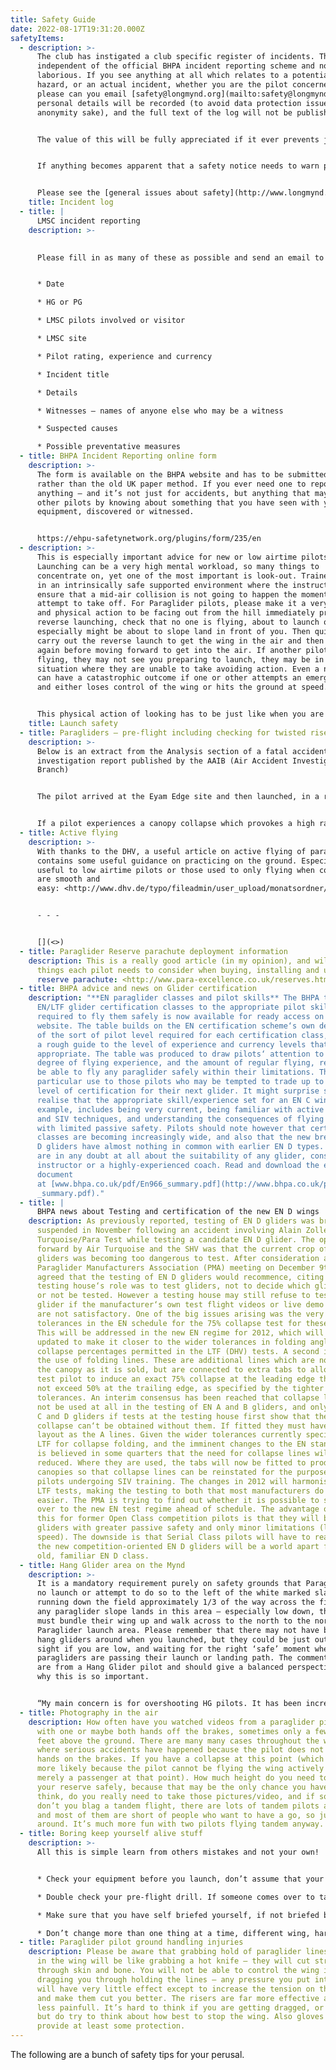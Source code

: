 ```yaml
---
title: Safety Guide
date: 2022-08-17T19:31:20.000Z
safetyItems:
  - description: >-
      The club has instigated a club specific register of incidents. This is
      independent of the official BHPA incident reporting scheme and not so
      laborious. If you see anything at all which relates to a potential safety
      hazard, or an actual incident, whether you are the pilot concerned or not,
      please can you email [safety@longmynd.org](mailto:safety@longmynd.org). No
      personal details will be recorded (to avoid data protection issues and for
      anonymity sake), and the full text of the log will not be published.


      The value of this will be fully appreciated if it ever prevents just one other person from getting hurt through lack of knowledge. It will also reduce any potential legal threat to the club by showing that we are taking a pro-active stance on pilot safety.


      If anything becomes apparent that a safety notice needs to warn pilots, then this will provide a rapid way of collating information and a route to getting LMSC pilots and if necessary all BHPA pilots warned through Skywings.


      Please see the [general issues about safety](http://www.longmynd.org/?page_id=96 "General issues")  page for further details.
    title: Incident log
  - title: |
      LMSC incident reporting
    description: >-
      

      Please fill in as many of these as possible and send an email to safety@longmynd.org;


      * Date

      * HG or PG

      * LMSC pilots involved or visitor

      * LMSC site

      * Pilot rating, experience and currency

      * Incident title

      * Details

      * Witnesses – names of anyone else who may be a witness

      * Suspected causes

      * Possible preventative measures
  - title: BHPA Incident Reporting online form
    description: >-
      The form is available on the BHPA website and has to be submitted online
      rather than the old UK paper method. If you ever need one to report
      anything – and it’s not just for accidents, but anything that may help
      other pilots by knowing about something that you have seen with your
      equipment, discovered or witnessed.


      https://ehpu-safetynetwork.org/plugins/form/235/en
  - description: >-
      This is especially important advice for new or low airtime pilots.
      Launching can be a very high mental workload, so many things to
      concentrate on, yet one of the most important is look-out. Trainees learn
      in an intrinsically safe supported environment where the instructor will
      ensure that a mid-air collision is not going to happen the moment you
      attempt to take off. For Paraglider pilots, please make it a very definite
      and physical action to be facing out from the hill immediately prior to
      reverse launching, check that no one is flying, about to launch or
      especially might be about to slope land in front of you. Then quickly
      carry out the reverse launch to get the wing in the air and then check
      again before moving forward to get into the air. If another pilot is
      flying, they may not see you preparing to launch, they may be in a
      situation where they are unable to take avoiding action. Even a near miss
      can have a catastrophic outcome if one or other attempts an emergency turn
      and either loses control of the wing or hits the ground at speed.


      This physical action of looking has to be just like when you are taking a car driving test and checking the rear view mirror, look and make it obvious by moving your head to show that you are looking
    title: Launch safety
  - title: Paragliders – pre-flight including checking for twisted risers is critical
    description: >-
      Below is an extract from the Analysis section of a fatal accident
      investigation report published by the AAIB (Air Accident Investigation
      Branch)


      The pilot arrived at the Eyam Edge site and then launched, in a relatively short period of time, with a twisted right riser. A twist in the right riser would have had the effect of increasing friction on the brake control line and making the canopy more difficult to control. It is possible that, shortly after getting airborne, the pilot became aware of this twist but was unable to correct it in flight. Having subsequently suffered an asymmetric canopy collapse and ‘Cravat’, leading to a descending spiral to the left, he would have needed to apply the right brake to recover. Friction burn marks on the twisted riser indicated that the pilot was using a great deal of force with the right brake but, demonstrably, he had insufficient height to affect a recovery.


      If a pilot experiences a canopy collapse which provokes a high rate of descent, at heights of 300 feet or less, then the guidance from both the BHPA and the DHV is to use the emergency parachute immediately.
  - title: Active flying
    description: >-
      With thanks to the DHV, a useful article on active flying of paragliders,
      contains some useful guidance on practicing on the ground. Especially
      useful to low airtime pilots or those used to only flying when conditions
      are smooth and
      easy: <http://www.dhv.de/typo/fileadmin/user_upload/monatsordner/2004-06/Ausbildung/activ_flying_english_text.pdf>


      - - -


      [](<>)
  - title: Paraglider Reserve parachute deployment information
    description: This is a really good article (in my opinion), and will highlight
      things each pilot needs to consider when buying, installing and using a
      reserve parachute: <http://www.para-excellence.co.uk/reserves.html>
  - title: BHPA advice and news on Glider certification
    description: "**EN paraglider classes and pilot skills** The BHPA table relating
      EN/LTF glider certification classes to the appropriate pilot skill levels
      required to fly them safely is now available for ready access on this
      website. The table builds on the EN certification scheme‘s own description
      of the sort of pilot level required for each certification class, and adds
      a rough guide to the level of experience and currency levels that are
      appropriate. The table was produced to draw pilots‘ attention to the
      degree of flying experience, and the amount of regular flying, required to
      be able to fly any paraglider safely within their limitations. This is of
      particular use to those pilots who may be tempted to trade up to a higher
      level of certification for their next glider. It might surprise some to
      realise that the appropriate skill/experience set for an EN C wing, for
      example, includes being very current, being familiar with active flying
      and SIV techniques, and understanding the consequences of flying a glider
      with limited passive safety. Pilots should note however that certification
      classes are becoming increasingly wide, and also that the new breed of EN
      D gliders have almost nothing in common with earlier EN D types. If you
      are in any doubt at all about the suitability of any glider, consult an
      instructor or a highly-experienced coach. Read and download the entire
      document
      at [www.bhpa.co.uk/pdf/En966_summary.pdf](http://www.bhpa.co.uk/pdf/En966\
      _summary.pdf)."
  - title: |
      BHPA news about Testing and certification of the new EN D wings
    description: As previously reported, testing of EN D gliders was briefly
      suspended in November following an accident involving Alain Zoller at Air
      Turquoise/Para Test while testing a candidate EN D glider. The opinion put
      forward by Air Turquoise and the SHV was that the current crop of EN D
      gliders was becoming too dangerous to test. After consideration at the
      Paraglider Manufacturers Association (PMA) meeting on December 9th it was
      agreed that the testing of EN D gliders would recommence, citing that the
      testing house‘s role was to test gliders, not to decide which gliders may
      or not be tested. However a testing house may still refuse to test a
      glider if the manufacturer‘s own test flight videos or live demo flights
      are not satisfactory. One of the big issues arising was the very tight
      tolerances in the EN schedule for the 75% collapse test for these wings.
      This will be addressed in the new EN regime for 2012, which will be
      updated to make it closer to the wider tolerances in folding angle and
      collapse percentages permitted in the LTF (DHV) tests. A second issue was
      the use of folding lines. These are additional lines which are not part of
      the canopy as it is sold, but are connected to extra tabs to allow the
      test pilot to induce an exact 75% collapse at the leading edge that does
      not exceed 50% at the trailing edge, as specified by the tighter EN
      tolerances. An interim consensus has been reached that collapse lines will
      not be used at all in the testing of EN A and B gliders, and only used on
      C and D gliders if tests at the testing house first show that the correct
      collapse can‘t be obtained without them. If fitted they must have the same
      layout as the A lines. Given the wider tolerances currently specified by
      LTF for collapse folding, and the imminent changes to the EN standard, it
      is believed in some quarters that the need for collapse lines will be much
      reduced. Where they are used, the tabs will now be fitted to production
      canopies so that collapse lines can be reinstated for the purposes of
      pilots undergoing SIV training. The changes in 2012 will harmonise EN and
      LTF tests, making the testing to both that most manufacturers do much
      easier. The PMA is trying to find out whether it is possible to switch
      over to the new EN test regime ahead of schedule. The advantage of all
      this for former Open Class competition pilots is that they will be getting
      gliders with greater passive safety and only minor limitations (lower top
      speed). The downside is that Serial Class pilots will have to realise that
      the new competition-oriented EN D gliders will be a world apart from the
      old, familiar EN D class.
  - title: Hang Glider area on the Mynd
    description: >-
      It is a mandatory requirement purely on safety grounds that Paragliders do
      no launch or attempt to do so to the left of the white marked slabs
      running down the field approximately 1/3 of the way across the field. If
      any paraglider slope lands in this area – especially low down, then they
      must bundle their wing up and walk across to the north to the normal
      Paraglider launch area. Please remember that there may not have been any
      hang gliders around when you launched, but they could be just out of your
      sight if you are low, and waiting for the right ‘safe’ moment when no
      paragliders are passing their launch or landing path. The comments below
      are from a Hang Glider pilot and should give a balanced perspective as to
      why this is so important.


      “My main concern is for overshooting HG pilots. It has been increasingly the case that PG pilots who slope land in front of the HG take off and overshoot area, either wait where they land and take off again from there or inflate their canopy and walk it back to the PG take off area. When the conditions are marginal (hence the slope landing), it is much more likely that a HG pilot will overshoot his top landing and a canopy that pops up in front of him leaves him no where to go -> fatal accident (it has happened elsewhere). These PG pilots have no view of the top of the field, so have no idea if a hang glider is about to come over when they inflate. Other issues I have are that PG pilots have the habit of turning left after take off and staying in front of the HG take off area (and overshoot area), rather than simply transiting through. This either means that the HG pilot does not aviate at all, or takes off anyway and causes the PG pilot to take sudden avoiding action. Talking to many low time HG pilots, I know that they frequently don’t fly when it is like this for fear of collision on take off or if they overshoot their top landing. As an experienced pilot, I am happy to take my chance but still dislike the potential conflict. The ridge is 4 miles long after all, why not use it? Finally, although not so much of a safety issue, the packing up of PG wings in the middle of the LZ creates a much bigger obstacle for a HG pilot landing than a PG. This is true, not only the less experienced, but for any pilot that suffers rough air on approach.”
  - title: Photography in the air
    description: How often have you watched videos from a paraglider pilot flying,
      with one or maybe both hands off the brakes, sometimes only a few hundred
      feet above the ground. There are many many cases throughout the world
      where serious accidents have happened because the pilot does not have both
      hands on the brakes. If you have a collapse at this point (which is much
      more likely because the pilot cannot be flying the wing actively but is
      merely a passenger at that point). How much height do you need to deploy
      your reserve safely, because that may be the only chance you have?. Please
      think, do you really need to take those pictures/video, and if so why
      don’t you blag a tandem flight, there are lots of tandem pilots around now
      and most of them are short of people who want to have a go, so just ask
      around. It’s much more fun with two pilots flying tandem anyway.
  - title: Boring keep yourself alive stuff
    description: >-
      All this is simple learn from others mistakes and not your own!


      * Check your equipment before you launch, don’t assume that your reserve will stay in it’s pouch like it did yesterday – having them come out on take-off or just afterwards is very very dangerous as has been proven time and time again.

      * Double check your pre-flight drill. If someone comes over to talk to you, start again, check your helmet strap, check that you are clipped into the harness properly, check that the lines/wing are ok, check that your instruments are attached properly, check the sky for aircraft and look at the immediate weather coming in. It only takes a few seconds to do that and it stops you looking a plonker.

      * Make sure that you have self briefed yourself, if not briefed by coach etc – where will you land if the wind increases/decreases becomes turbulent. Is the selected location ok and not in crop/cows etc. What is your plan immediately after take-off – left or right turn and why

      * Don’t change more than one thing at a time, different wing, harness, helmet, site, weather conditions. The more new things the greater the mental workload and the lower the ability to cope with unforseen conditions. This goes for Comp’ pilots just as much as new CP’s.
  - title: Paraglider pilot ground handling injuries
    description: Please be aware that grabbing hold of paraglider lines when air is
      in the wing will be like grabbing a hot knife – they will cut straight
      through skin and bone. You will not be able to control the wing if it’s
      dragging you through holding the lines – any pressure you put into them
      will have very little effect except to increase the tension on those lines
      and make them cut you better. The risers are far more effective and much
      less painfull. It’s hard to think if you are getting dragged, or about to,
      but do try to think about how best to stop the wing. Also gloves may
      provide at least some protection.
---
```


The following are a bunch of safety tips for your perusal.

